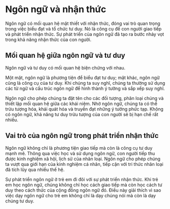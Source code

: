 # Ngôn ngữ và nhận thức
Ngôn ngữ có mối quan hệ mật thiết với nhận thức, đóng vai trò quan trọng trong việc biểu đạt và tổ chức tư duy. Nó là công cụ để con người giao tiếp và phát triển nhận thức. Sự phát triển của ngôn ngữ đã tạo ra bước nhảy vọt trong khả năng nhận thức của con người.

## Mối quan hệ giữa ngôn ngữ và tư duy
Ngôn ngữ và tư duy có mối quan hệ biện chứng với nhau. 

Một mặt, ngôn ngữ là phương tiện để biểu đạt tư duy; mặt khác, ngôn ngữ cũng là công cụ của tư duy. Khi chúng ta suy nghĩ, chúng ta thường sử dụng các từ ngữ và cấu trúc ngôn ngữ để hình thành ý tưởng và sắp xếp suy nghĩ.

Ngôn ngữ cho phép chúng ta đặt tên cho các đối tượng, phân loại chúng và thiết lập mối quan hệ giữa các khái niệm. Nhờ ngôn ngữ, chúng ta có thể trừu tượng hóa, khái quát hóa và truyền đạt những ý tưởng phức tạp. Không có ngôn ngữ, khả năng tư duy trừu tượng của con người sẽ bị hạn chế rất nhiều.

## Vai trò của ngôn ngữ trong phát triển nhận thức

Ngôn ngữ không chỉ là phương tiện giao tiếp mà còn là công cụ tư duy mạnh mẽ. Thông qua việc học và sử dụng ngôn ngữ, con người tiếp thu được kinh nghiệm xã hội, lịch sử của nhân loại. Ngôn ngữ cho phép chúng ta vượt qua giới hạn của kinh nghiệm cá nhân, tiếp cận với tri thức nhân loại đã tích lũy qua nhiều thế hệ.

Sự phát triển ngôn ngữ ở trẻ em đi đôi với sự phát triển nhận thức. Khi trẻ em học ngôn ngữ, chúng không chỉ học cách giao tiếp mà còn học cách tư duy theo cách thức của cộng đồng ngôn ngữ đó. Điều này giải thích vì sao việc dạy ngôn ngữ cho trẻ em không chỉ là dạy chúng nói mà còn là dạy chúng tư duy.